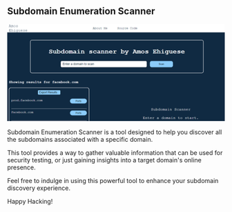 ## Subdomain Enumeration Scanner
![application image](./docs/subdomain-scanner.png)

Subdomain Enumeration Scanner is a tool designed to help you discover all the subdomains associated with a specific domain.

This tool provides a way to gather valuable information that can be used for security testing, or just gaining insights into a target domain's online presence.

Feel free to indulge in using this powerful tool to enhance your subdomain discovery experience.

Happy Hacking!